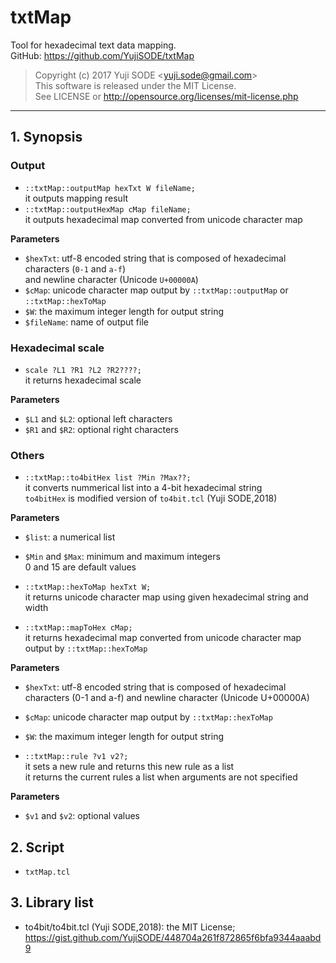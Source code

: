 # txtMap
Tool for hexadecimal text data mapping.  
GitHub: https://github.com/YujiSODE/txtMap
>Copyright (c) 2017 Yuji SODE \<yuji.sode@gmail.com\>  
>This software is released under the MIT License.  
>See LICENSE or http://opensource.org/licenses/mit-license.php
______
## 1. Synopsis
### Output
- `::txtMap::outputMap hexTxt W fileName;`  
  it outputs mapping result
- `::txtMap::outputHexMap cMap fileName;`  
  it outputs hexadecimal map converted from unicode character map

**Parameters**  
- `$hexTxt`: utf-8 encoded string that is composed of hexadecimal characters (`0-1` and `a-f`)  
  and newline character (Unicode `U+00000A`)
- `$cMap`: unicode character map output by `::txtMap::outputMap` or `::txtMap::hexToMap`
- `$W`: the maximum integer length for output string
- `$fileName`: name of output file

### Hexadecimal scale
- `scale ?L1 ?R1 ?L2 ?R2????;`  
  it returns hexadecimal scale

**Parameters**  
- `$L1` and `$L2`: optional left characters
- `$R1` and `$R2`: optional right characters

### Others
- `::txtMap::to4bitHex list ?Min ?Max??;`  
  it converts nummerical list into a 4-bit hexadecimal string  
  `to4bitHex` is modified version of `to4bit.tcl` (Yuji SODE,2018)

**Parameters**  
- `$list`: a numerical list
- `$Min` and `$Max`: minimum and maximum integers  
  0 and 15 are default values

- `::txtMap::hexToMap hexTxt W;`  
  it returns unicode character map using given hexadecimal string and width
- `::txtMap::mapToHex cMap;`  
  it returns hexadecimal map converted from unicode character map output by `::txtMap::hexToMap`

**Parameters**  
- `$hexTxt`: utf-8 encoded string that is composed of hexadecimal characters (0-1 and a-f) and newline character (Unicode U+00000A)
- `$cMap`: unicode character map output by `::txtMap::hexToMap`
- `$W`: the maximum integer length for output string

- `::txtMap::rule ?v1 v2?;`  
  it sets a new rule and returns this new rule as a list  
  it returns the current rules a list when arguments are not specified

**Parameters**  
- `$v1` and `$v2`: optional values

## 2. Script
- `txtMap.tcl`

## 3. Library list
- to4bit/to4bit.tcl (Yuji SODE,2018): the MIT License; https://gist.github.com/YujiSODE/448704a261f872865f6bfa9344aaabd9
